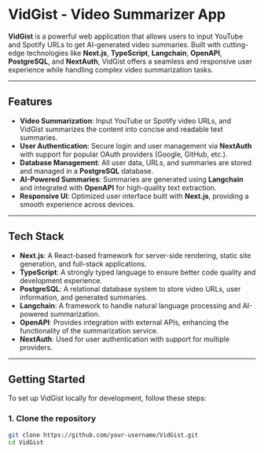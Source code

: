 # VidGist - Video Summarizer App

**VidGist** is a powerful web application that allows users to input YouTube and Spotify URLs to get AI-generated video summaries. Built with cutting-edge technologies like **Next.js**, **TypeScript**, **Langchain**, **OpenAPI**, **PostgreSQL**, and **NextAuth**, VidGist offers a seamless and responsive user experience while handling complex video summarization tasks.

---

## Features

- **Video Summarization**: Input YouTube or Spotify video URLs, and VidGist summarizes the content into concise and readable text summaries.
- **User Authentication**: Secure login and user management via **NextAuth** with support for popular OAuth providers (Google, GitHub, etc.).
- **Database Management**: All user data, URLs, and summaries are stored and managed in a **PostgreSQL** database.
- **AI-Powered Summaries**: Summaries are generated using **Langchain** and integrated with **OpenAPI** for high-quality text extraction.
- **Responsive UI**: Optimized user interface built with **Next.js**, providing a smooth experience across devices.
  
---

## Tech Stack

- **Next.js**: A React-based framework for server-side rendering, static site generation, and full-stack applications.
- **TypeScript**: A strongly typed language to ensure better code quality and development experience.
- **PostgreSQL**: A relational database system to store video URLs, user information, and generated summaries.
- **Langchain**: A framework to handle natural language processing and AI-powered summarization.
- **OpenAPI**: Provides integration with external APIs, enhancing the functionality of the summarization service.
- **NextAuth**: Used for user authentication with support for multiple providers.

---

## Getting Started

To set up VidGist locally for development, follow these steps:

### 1. Clone the repository

```bash
git clone https://github.com/your-username/VidGist.git
cd VidGist
